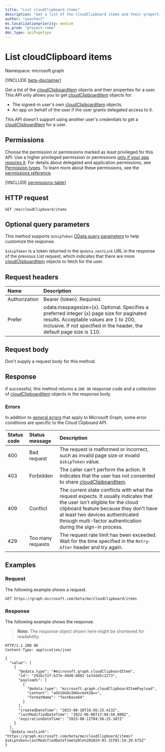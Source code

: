 ```yaml
---
title: "List cloudClipboard items"
description: "Get a list of the cloudClipboard items and their properties."
author: "yuechen7"
ms.localizationpriority: medium
ms.prod: "project-rome"
doc_type: apiPageType
---
```


# List cloudClipboard items

Namespace: microsoft.graph

[!INCLUDE [beta-disclaimer](../../includes/beta-disclaimer.md)]

Get a list of the [cloudClipboardItem](../resources/cloudclipboarditem.md) objects and their properties for a user. This API only allows you to get [cloudClipboardItem](../resources/cloudclipboarditem.md) objects for:

- The signed-in user's own [cloudClipboardItem](../resources/cloudclipboarditem.md) objects.
- An app on behalf of the user if the user grants delegated access to it.

This API doesn't support using another user's credentials to get a [cloudClipboardItem](../resources/cloudclipboarditem.md) for a user. 

## Permissions

Choose the permission or permissions marked as least privileged for this API. Use a higher privileged permission or permissions [only if your app requires it](/graph/permissions-overview#best-practices-for-using-microsoft-graph-permissions). For details about delegated and application permissions, see [Permission types](/graph/permissions-overview#permission-types). To learn more about these permissions, see the [permissions reference](/graph/permissions-reference).

<!-- {
  "blockType": "permissions",
  "name": "cloudclipboardroot-list-items-permissions"
}
-->
[!INCLUDE [permissions-table](../includes/permissions/cloudclipboardroot-list-items-permissions.md)]

## HTTP request

<!-- {
  "blockType": "ignored"
}
-->
``` http
GET /me/cloudClipboard/items
```

## Optional query parameters

This method supports `$skipToken` [OData query parameters](/graph/query-parameters) to help customize the response. 

`$skipToken` is a token returned in the `@odata.nextLink` URL in the response of the previous List request, which indicates that there are more [cloudClipboardItem](../resources/cloudclipboarditem.md) objects to fetch for the user. 


## Request headers

| Name          | Description                                                                                                                                                                                                  |
|:--------------|:-------------------------------------------------------------------------------------------------------------------------------------------------------------------------------------------------------------|
| Authorization | Bearer {token}. Required.                                                                                                                                                                                    |
| Prefer        | odata.maxpagesize={x}. Optional. Specifies a preferred integer {x} page size for paginated results. Acceptable values are 1 to 200, inclusive. If not specified in the header, the default page size is 110. |

## Request body

Don't supply a request body for this method.

## Response

If successful, this method returns a `200 OK` response code and a collection of [cloudClipboardItem](../resources/cloudclipboarditem.md) objects in the response body.

### Errors
In addition to [general errors](/graph/errors) that apply to Microsoft Graph, some error conditions are specific to the Cloud Clipboard API.

|Status code|Status message|Description|
|:---|:---|:---|
|400|Bad request|The request is malformed or incorrect, such as invalid page size or invalid `$skipToken` value.|
|403|Forbidden|The caller can't perform the action. It indicates that the user has not consented to share [cloudClipboardItem](../resources/cloudclipboarditem.md).|
|409|Conflict|The current state conflicts with what the request expects. It usually indicates that the user isn't eligible for the cloud clipboard feature because they don't have at least two devices authenticated through multi-factor authentication during the sign-in process.|
|429|Too many requests|The request rate limit has been exceeded. Wait for the time specified in the `Retry-After` header and try again.| 

## Examples

### Request

The following example shows a request.
<!-- {
  "blockType": "request",
  "name": "list_cloudclipboarditem"
}
-->
``` http
GET https://graph.microsoft.com/beta/me/cloudClipboard/items
```


### Response

The following example shows the response.
>**Note:** The response object shown here might be shortened for readability.
<!-- {
  "blockType": "response",
  "truncated": true,
  "@odata.type": "Collection(microsoft.graph.cloudClipboardItem)"
}
-->
``` http
HTTP/1.1 200 OK
Content-Type: application/json

{
  "value": [
    {
      "@odata.type": "#microsoft.graph.cloudClipboardItem",
      "id": "292bcf2f-b37e-49d0-8882-1e33dd5c2273",
      "payloads": [
        {
          "@odata.type": "microsoft.graph.cloudClipboardItemPayload",
          "content": "aGVsbG8sIHdvcmxkIQ==",
          "formatName": "TextBase64"
        }
      ],
      "createdDateTime": "2023-08-10T16:56:25.413Z",
      "lastModifiedDateTime": "2022-06-06T17:04:58.000Z",
      "expirationDateTime": "2023-08-11T04:56:25.387Z"
    }
  ],
  "@odata.nextLink": "https://graph.microsoft.com/beta/me/cloudClipboard/items?$skiptoken=lastModifiedDateTime%20le%202024-01-31T01:14:29.675Z"
}
```

